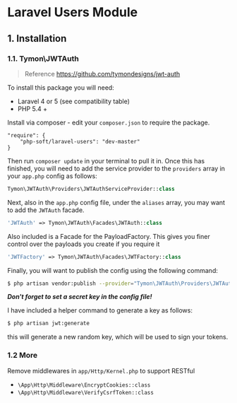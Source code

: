 # Laravel Users Module

## 1. Installation
### 1.1. Tymon\JWTAuth

> Reference https://github.com/tymondesigns/jwt-auth

To install this package you will need:
* Laravel 4 or 5 (see compatibility table)
* PHP 5.4 +

Install via composer - edit your `composer.json` to require the package.
```
"require": {
    "php-soft/laravel-users": "dev-master"
}
```

Then run `composer update` in your terminal to pull it in.
Once this has finished, you will need to add the service provider to the `providers` array in your `app.php` config as follows:
```php
Tymon\JWTAuth\Providers\JWTAuthServiceProvider::class
```

Next, also in the `app.php` config file, under the `aliases` array, you may want to add the `JWTAuth` facade.
```php
'JWTAuth' => Tymon\JWTAuth\Facades\JWTAuth::class
```

Also included is a Facade for the PayloadFactory. This gives you finer control over the payloads you create if you require it
```php
'JWTFactory' => Tymon\JWTAuth\Facades\JWTFactory::class
```

Finally, you will want to publish the config using the following command:
```sh
$ php artisan vendor:publish --provider="Tymon\JWTAuth\Providers\JWTAuthServiceProvider"
```

***Don't forget to set a secret key in the config file!***

I have included a helper command to generate a key as follows:
```sh
$ php artisan jwt:generate
```
this will generate a new random key, which will be used to sign your tokens.

### 1.2 More
Remove middlewares in `app/Http/Kernel.php` to support RESTful

* `\App\Http\Middleware\EncryptCookies::class`
* `\App\Http\Middleware\VerifyCsrfToken::class`

